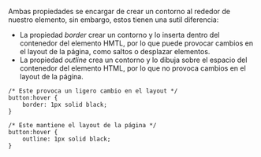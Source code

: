 Ambas propiedades se encargar de crear un contorno al rededor de nuestro elemento, sin embargo, estos tienen una sutil diferencia:

- La propiedad *border* crear un contorno y lo inserta dentro del contenedor del elemento HMTL, por lo que puede provocar cambios en el layout de la página, como saltos o desplazar elementos.
- La propiedad *outline* crea un contorno y lo dibuja sobre el espacio del contenedor del elemento HTML, por lo que no provoca cambios en el layout de la página.

```
/* Este provoca un ligero cambio en el layout */
button:hover {
	border: 1px solid black;
}

/* Este mantiene el layout de la página */
button:hover {
	outline: 1px solid black;
}
```